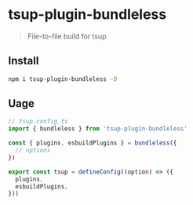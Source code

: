# tsup-plugin-bundleless

> File-to-file build for tsup

## Install

```bash
npm i tsup-plugin-bundleless -D
```

## Uage

```ts
// tsup.config.ts
import { bundleless } from 'tsup-plugin-bundleless'

const { plugins, esbuildPlugins } = bundleless({
  // options
})

export const tsup = defineConfig((option) => ({
  plugins,
  esbuildPlugins,
}))
```
